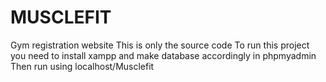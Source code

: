# MUSCLEFIT
 Gym registration website
This is only the source code 
To run this project you need to install xampp and make database accordingly in phpmyadmin
Then run using localhost/Musclefit
